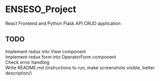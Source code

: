 # ENSESO_Project

React Frontend and Python Flask API CRUD application

## TODO

Implement redux into View component\
Implement redux form into OperatorForm component\
Check error handling\
Write README.md (instructions to run, make screenshots visible, better description)\
